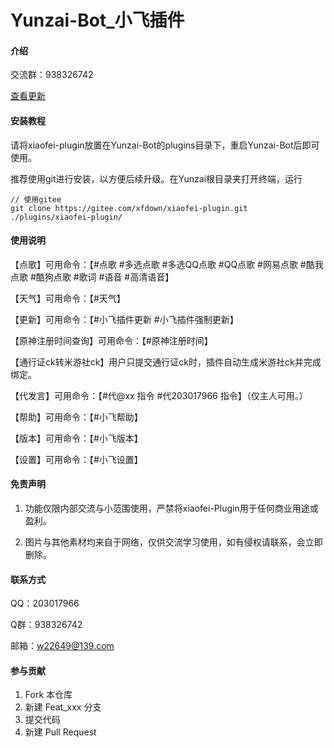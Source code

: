 ﻿# Yunzai-Bot_小飞插件

#### 介绍

交流群：938326742

[查看更新](./CHANGELOG.md)

#### 安装教程

请将xiaofei-plugin放置在Yunzai-Bot的plugins目录下，重启Yunzai-Bot后即可使用。

推荐使用git进行安装，以方便后续升级。在Yunzai根目录夹打开终端，运行

```
// 使用gitee
git clone https://gitee.com/xfdown/xiaofei-plugin.git ./plugins/xiaofei-plugin/

```

#### 使用说明

【点歌】可用命令：【#点歌 #多选点歌 #多选QQ点歌 #QQ点歌 #网易点歌 #酷我点歌 #酷狗点歌 #歌词 #语音 #高清语音】

【天气】可用命令：【#天气】

【更新】可用命令：【#小飞插件更新 #小飞插件强制更新】

【原神注册时间查询】可用命令：【#原神注册时间】

【通行证ck转米游社ck】用户只提交通行证ck时，插件自动生成米游社ck并完成绑定。

【代发言】可用命令：【#代@xx 指令 #代203017966 指令】（仅主人可用。）

【帮助】可用命令：【#小飞帮助】

【版本】可用命令：【#小飞版本】

【设置】可用命令：【#小飞设置】

#### 免责声明

1.  功能仅限内部交流与小范围使用，严禁将xiaofei-Plugin用于任何商业用途或盈利。

2.  图片与其他素材均来自于网络，仅供交流学习使用，如有侵权请联系，会立即删除。

#### 联系方式

QQ：203017966

Q群：938326742

邮箱：w22649@139.com

#### 参与贡献

1.  Fork 本仓库
2.  新建 Feat_xxx 分支
3.  提交代码
4.  新建 Pull Request